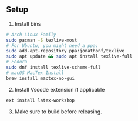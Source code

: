 ## Setup

1. Install bins
```bash
# Arch Linux Family
sudo pacman -S texlive-most
# For Ubuntu, you might need a ppa:
sudo add-apt-repository ppa:jonathonf/texlive
sudo apt update && sudo apt install texlive-full
# Fedora
sudo dnf install texlive-scheme-full
# macOS MacTex Install
brew install mactex-no-gui
```

2. Install Vscode extension if applicable 
```bash
ext install latex-workshop
```

3. Make sure to build before releasing.
